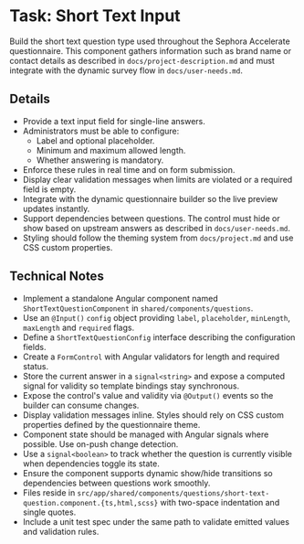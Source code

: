 # Task: Short Text Input

Build the short text question type used throughout the Sephora Accelerate questionnaire. This component gathers information such as brand name or contact details as described in `docs/project-description.md` and must integrate with the dynamic survey flow in `docs/user-needs.md`.

## Details
- Provide a text input field for single-line answers.
- Administrators must be able to configure:
  - Label and optional placeholder.
  - Minimum and maximum allowed length.
  - Whether answering is mandatory.
- Enforce these rules in real time and on form submission.
- Display clear validation messages when limits are violated or a required field is empty.
- Integrate with the dynamic questionnaire builder so the live preview updates instantly.
- Support dependencies between questions. The control must hide or show based on upstream answers as described in `docs/user-needs.md`.
- Styling should follow the theming system from `docs/project.md` and use CSS custom properties.

## Technical Notes
- Implement a standalone Angular component named `ShortTextQuestionComponent` in `shared/components/questions`.
- Use an `@Input()` `config` object providing `label`, `placeholder`, `minLength`, `maxLength` and `required` flags.
- Define a `ShortTextQuestionConfig` interface describing the configuration fields.
- Create a `FormControl` with Angular validators for length and required status.
- Store the current answer in a `signal<string>` and expose a computed signal for validity so template bindings stay synchronous.
- Expose the control's value and validity via `@Output()` events so the builder can consume changes.
- Display validation messages inline. Styles should rely on CSS custom properties defined by the questionnaire theme.
- Component state should be managed with Angular signals where possible. Use on-push change detection.
- Use a `signal<boolean>` to track whether the question is currently visible when dependencies toggle its state.
- Ensure the component supports dynamic show/hide transitions so dependencies between questions work smoothly.
- Files reside in `src/app/shared/components/questions/short-text-question.component.{ts,html,scss}` with two-space indentation and single quotes.
- Include a unit test spec under the same path to validate emitted values and validation rules.

